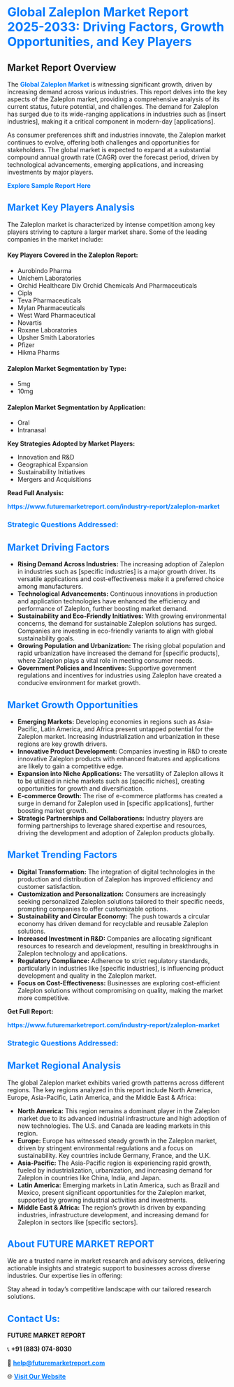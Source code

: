 <h1 style="color: #007BFF;">Global Zaleplon Market Report 2025-2033: Driving Factors, Growth Opportunities, and Key Players</h1>

<section id="overview">
<h2>Market Report Overview</h2>
<p>The <a href="https://www.futuremarketreport.com/industry-report/zaleplon-market" style="color: #007BFF; text-decoration: none;"><strong>Global Zaleplon Market</strong></a> is witnessing significant growth, driven by increasing demand across various industries. This report delves into the key aspects of the Zaleplon market, providing a comprehensive analysis of its current status, future potential, and challenges. The demand for Zaleplon has surged due to its wide-ranging applications in industries such as [insert industries], making it a critical component in modern-day [applications].</p>
<p>As consumer preferences shift and industries innovate, the Zaleplon market continues to evolve, offering both challenges and opportunities for stakeholders. The global market is expected to expand at a substantial compound annual growth rate (CAGR) over the forecast period, driven by technological advancements, emerging applications, and increasing investments by major players.</p>
</section>

<section id="overview">
<p><a href="https://www.futuremarketreport.com/request-sample/reportId=77397" style="color: #007BFF; text-decoration: none;"><strong>Explore Sample Report Here</strong></a></p>
</section>

<section id="key-players">
<h2 style="color: #007BFF;">Market Key Players Analysis</h2>
<p>The Zaleplon market is characterized by intense competition among key players striving to capture a larger market share. Some of the leading companies in the market include:</p>
<h4>Key Players Covered in the Zaleplon Report:</h4>
<ul><li>Aurobindo Pharma</li><li>Unichem Laboratories</li><li>Orchid Healthcare Div Orchid Chemicals And Pharmaceuticals</li><li>Cipla</li><li>Teva Pharmaceuticals</li><li>Mylan Pharmaceuticals</li><li>West Ward Pharmaceutical</li><li>Novartis</li><li>Roxane Laboratories</li><li>Upsher Smith Laboratories</li><li>Pfizer</li><li>Hikma Pharms</li></ul>
<h4>Zaleplon Market Segmentation by Type:</h4>
<ul><li>5mg</li><li>10mg</li></ul>

<h4>Zaleplon Market Segmentation by Application:</h4>
<ul><li>Oral</li><li>Intranasal</li></ul>
<p><strong>Key Strategies Adopted by Market Players:</strong></p>
<ul>
<li>Innovation and R&D</li>
<li>Geographical Expansion</li>
<li>Sustainability Initiatives</li>
<li>Mergers and Acquisitions</li>
</ul>
</section>

<section>
<p><strong>Read Full Analysis: </strong></p><a href="https://www.futuremarketreport.com/industry-report/zaleplon-market" style="color: #007BFF; text-decoration: none;"><strong>https://www.futuremarketreport.com/industry-report/zaleplon-market</strong></a>
<h3 style="color: #007BFF;">Strategic Questions Addressed:</h3>
</section>

<section id="driving-factors">
<h2 style="color: #007BFF;">Market Driving Factors</h2>
<ul>
<li><strong>Rising Demand Across Industries:</strong> The increasing adoption of Zaleplon in industries such as [specific industries] is a major growth driver. Its versatile applications and cost-effectiveness make it a preferred choice among manufacturers.</li>
<li><strong>Technological Advancements:</strong> Continuous innovations in production and application technologies have enhanced the efficiency and performance of Zaleplon, further boosting market demand.</li>
<li><strong>Sustainability and Eco-Friendly Initiatives:</strong> With growing environmental concerns, the demand for sustainable Zaleplon solutions has surged. Companies are investing in eco-friendly variants to align with global sustainability goals.</li>
<li><strong>Growing Population and Urbanization:</strong> The rising global population and rapid urbanization have increased the demand for [specific products], where Zaleplon plays a vital role in meeting consumer needs.</li>
<li><strong>Government Policies and Incentives:</strong> Supportive government regulations and incentives for industries using Zaleplon have created a conducive environment for market growth.</li>
</ul>
</section>

<section id="growth-opportunities">
<h2 style="color: #007BFF;">Market Growth Opportunities</h2>
<ul>
<li><strong>Emerging Markets:</strong> Developing economies in regions such as Asia-Pacific, Latin America, and Africa present untapped potential for the Zaleplon market. Increasing industrialization and urbanization in these regions are key growth drivers.</li>
<li><strong>Innovative Product Development:</strong> Companies investing in R&D to create innovative Zaleplon products with enhanced features and applications are likely to gain a competitive edge.</li>
<li><strong>Expansion into Niche Applications:</strong> The versatility of Zaleplon allows it to be utilized in niche markets such as [specific niches], creating opportunities for growth and diversification.</li>
<li><strong>E-commerce Growth:</strong> The rise of e-commerce platforms has created a surge in demand for Zaleplon used in [specific applications], further boosting market growth.</li>
<li><strong>Strategic Partnerships and Collaborations:</strong> Industry players are forming partnerships to leverage shared expertise and resources, driving the development and adoption of Zaleplon products globally.</li>
</ul>
</section>

<section id="trending-factors">
<h2 style="color: #007BFF;">Market Trending Factors</h2>
<ul>
<li><strong>Digital Transformation:</strong> The integration of digital technologies in the production and distribution of Zaleplon has improved efficiency and customer satisfaction.</li>
<li><strong>Customization and Personalization:</strong> Consumers are increasingly seeking personalized Zaleplon solutions tailored to their specific needs, prompting companies to offer customizable options.</li>
<li><strong>Sustainability and Circular Economy:</strong> The push towards a circular economy has driven demand for recyclable and reusable Zaleplon solutions.</li>
<li><strong>Increased Investment in R&D:</strong> Companies are allocating significant resources to research and development, resulting in breakthroughs in Zaleplon technology and applications.</li>
<li><strong>Regulatory Compliance:</strong> Adherence to strict regulatory standards, particularly in industries like [specific industries], is influencing product development and quality in the Zaleplon market.</li>
<li><strong>Focus on Cost-Effectiveness:</strong> Businesses are exploring cost-efficient Zaleplon solutions without compromising on quality, making the market more competitive.</li>
</ul>
</section>

<section>
<p><strong>Get Full Report: </strong></p><a href="https://www.futuremarketreport.com/industry-report/zaleplon-market" style="color: #007BFF; text-decoration: none;"><strong>https://www.futuremarketreport.com/industry-report/zaleplon-market</strong></a>
<h3 style="color: #007BFF;">Strategic Questions Addressed:</h3>
</section>


<section id="regional-analysis">
<h2 style="color: #007BFF;">Market Regional Analysis</h2>
<p>The global Zaleplon market exhibits varied growth patterns across different regions. The key regions analyzed in this report include North America, Europe, Asia-Pacific, Latin America, and the Middle East & Africa:</p>
<ul>
<li><strong>North America:</strong> This region remains a dominant player in the Zaleplon market due to its advanced industrial infrastructure and high adoption of new technologies. The U.S. and Canada are leading markets in this region.</li>
<li><strong>Europe:</strong> Europe has witnessed steady growth in the Zaleplon market, driven by stringent environmental regulations and a focus on sustainability. Key countries include Germany, France, and the U.K.</li>
<li><strong>Asia-Pacific:</strong> The Asia-Pacific region is experiencing rapid growth, fueled by industrialization, urbanization, and increasing demand for Zaleplon in countries like China, India, and Japan.</li>
<li><strong>Latin America:</strong> Emerging markets in Latin America, such as Brazil and Mexico, present significant opportunities for the Zaleplon market, supported by growing industrial activities and investments.</li>
<li><strong>Middle East & Africa:</strong> The region’s growth is driven by expanding industries, infrastructure development, and increasing demand for Zaleplon in sectors like [specific sectors].</li>
</ul>
</section>

<footer>
<h2 style="color: #007BFF;">About FUTURE MARKET REPORT</h2>
<p>We are a trusted name in market research and advisory services, delivering actionable insights and strategic support to businesses across diverse industries. Our expertise lies in offering:</p>

<p>Stay ahead in today’s competitive landscape with our tailored research solutions.</p>

<h2 style="color: #007BFF;">Contact Us:</h2>
<p><strong>FUTURE MARKET REPORT</strong></p>
<p>📞 <strong>+91 (883) 074-8030</strong></p>
<p>📧 <strong><a href="mailto:help@futuremarketreport.com" style="color: #007BFF;">help@futuremarketreport.com</a></strong></p>
<p>🌐 <strong><a href="https://www.futuremarketreport.com/" style="color: #007BFF;">Visit Our Website</a></strong></p>
</footer>